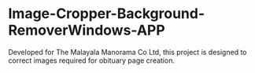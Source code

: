 # Image-Cropper-Background-RemoverWindows-APP
Developed for The Malayala Manorama Co Ltd, this project is designed to correct images required for obituary page creation.
